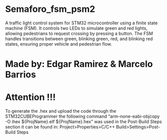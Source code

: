 # Semaforo_fsm_psm2
A traffic light control system for STM32 microcontroller using a finite state machine (FSM). It controls two LEDs to simulate green and red lights, allowing pedestrians to request crossing by pressing a button. The FSM handles transitions between green, blinking green, red, and blinking red states, ensuring proper vehicle and pedestrian flow.

# Made by: Edgar Ramirez & Marcelo Barrios

# Attention !!!
To generate the .hex and upload the code through the STM32CUBEProgrammer the following command “arm-none-eabi-objcopy -O ihex ${ProjName}.elf ${ProjName}.hex” was used in the Post-Build Steps section
it can be found in:
Project>Properties>C/C++ Build>Settings>Post-Build Steps
